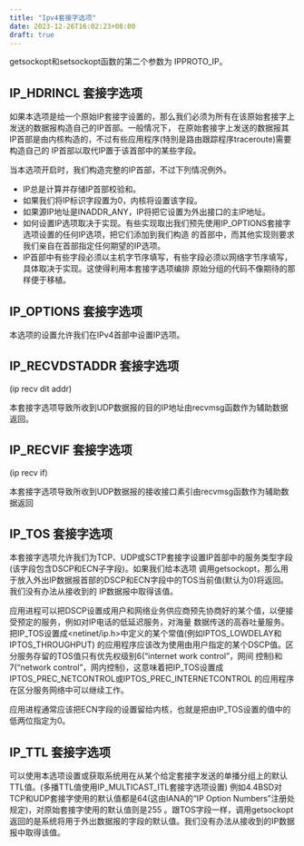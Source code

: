 ```yaml
---
title: "Ipv4套接字选项"
date: 2023-12-26T16:02:23+08:00
draft: true
---
```


getsockopt和setsockopt函数的第二个参数为 IPPROTO_IP。

## IP_HDRINCL 套接字选项
如果本选项是给一个原始IP套接字设置的，那么我们必须为所有在该原始套接字上发送的数据报构造自己的IP首部。一般情况下，
在原始套接字上发送的数据报其IP首部是由内核构造的，不过有些应用程序(特別是路由跟踪程序traceroute)需要构造自己的
IP首部以取代IP置于该首部中的某些字段。

当本选项开启时，我们构造完整的IP首部，不过下列情况例外。
- IP总是计算并存储IP首部校验和。
- 如果我们将IP标识字段置为0，内核将设置该字段。
- 如果源IP地址是INADDR_ANY，IP将把它设置为外出接口的主IP地址。
- 如何设置IP选项取决于实现。有些实现取出我们预先使用IP_OPTIONS套接字选项设置的任何IP选项，把它们添加到我们构造
的首部中，而其他实现则要求我们亲自在首部指定任何期望的IP选项。
- IP首部中有些字段必须以主机字节序填写，有些字段必须以网络字节序填写，具体取决于实现。这使得利用本套接字选项编排
原始分组的代码不像期待的那样便于移植。

## IP_OPTIONS 套接字选项
本选项的设置允许我们在IPv4首部中设置IP选项。

## IP_RECVDSTADDR 套接字选项
(ip recv dit addr)

本套接字选项导致所收到UDP数据报的目的IP地址由recvmsg函数作为辅助数据返回。

## IP_RECVIF 套接字选项
(ip recv if)

本套接字选项导致所收到UDP数据报的接收接口素引由recvmsg函数作为辅助数据返回

## IP_TOS 套接字选项
本套接字选项允许我们为TCP、UDP或SCTP套接字设置IP首部中的服务类型字段(该字段包含DSCP和ECN子字段)。如果我们给本选项
调用getsockopt，那么用于放入外出IP数据报首部的DSCP和ECN字段中的TOS当前值(默认为0)将返回。我们没有办法从接收到的
IP数据报中取得该值。

应用进程可以把DSCP设置成用户和网络业务供应商预先协商好的某个值，以便接受预定的服务，例如对IP电话的低延迟服务，对海量
数据传送的高吞吐量服务。把IP_TOS设置成<netinet/ip.h>中定义的某个常值(例如IPTOS_LOWDELAY和IPTOS_THROUGHPUT)
的应用程序应该改为使用由用户指定的某个DSCP值。区分服务存留的TOS值只有优先权级别6(“internet work control”，网间
控制)和7(“network control”，网内控制)，这意味着把IP_TOS设置成IPTOS_PREC_NETCONTROL或IPTOS_PREC_INTERNETCONTROL
的应用程序在区分服务网络中可以继续工作。

应用进程通常应该把ECN字段的设置留给内核，也就是把由IP_TOS设置的值中的低两位指定为0。

## IP_TTL 套接字选项
可以使用本选项设置或获取系统用在从某个给定套接字发送的单播分组上的默认TTL值。(多播TTL值使用IP_MULTICAST_ITL套接字选项设置)
例如4.4BSD对TCP和UDP套接字使用的默认值都是64(这由IANA的“IP Option Numbers”注册处规定)，对原始套接字使用的默认值则是255
。跟TOS字段一样，调用getsockopt返回的是系统将用于外出数据报的字段的默认值。我们没有办法从接收到的IP数据报中取得该值。



















